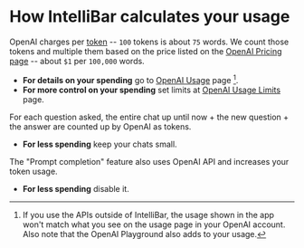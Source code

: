 # How IntelliBar calculates your usage

OpenAI charges per [token](https://platform.openai.com/docs/introduction/tokens) -- `100` tokens is about `75` words. We count those tokens and multiple them based on the price listed on the [OpenAI Pricing page](https://openai.com/pricing) -- about `$1` per `100,000` words.

- **For details on your spending** go to [OpenAI Usage](https://platform.openai.com/account/usage) page [^1].
- **For more control on your spending** set limits at [OpenAI Usage Limits](https://platform.openai.com/account/billing/limits) page.

For each question asked, the entire chat up until now + the new question + the answer are counted up by OpenAI as tokens.
- **For less spending** keep your chats small.

The "Prompt completion" feature also uses OpenAI API and increases your token usage.
- **For less spending** disable it.

[^1]: If you use the APIs outside of IntelliBar, the usage shown in the app won't match what you see on the usage page in your OpenAI account. Also note that the OpenAI Playground also adds to your usage.
